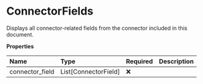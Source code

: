 # ConnectorFields

Displays all connector-related fields from the connector included in this document.

**Properties**

| Name            | Type                 | Required | Description |
| :-------------- | :------------------- | :------- | :---------- |
| connector_field | List[ConnectorField] | ❌       |             |

